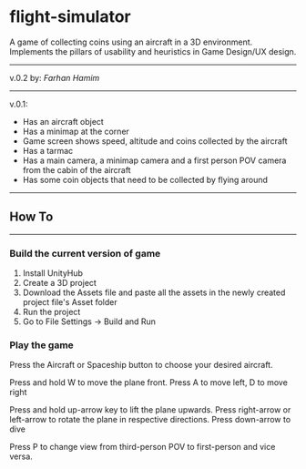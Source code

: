 # flight-simulator



A game of collecting coins using an aircraft in a 3D environment. Implements the pillars
of usability and heuristics in Game Design/UX design.

-----------------------

v.0.2
by: _Farhan Hamim_

------------------------



v.0.1:
- Has an aircraft object
- Has a minimap at the corner
- Game screen shows speed, altitude and coins collected by the aircraft
- Has a tarmac
- Has a main camera, a minimap camera and a first person POV camera from the cabin of the aircraft
- Has some coin objects that need to be collected by flying around


--------------------------

## How To

--------------------------
### Build the current version of game

1. Install UnityHub
2. Create a 3D project
3. Download the Assets file and paste all the assets in the newly created project file's Asset folder
4. Run the project
5. Go to File Settings -> Build and Run

### Play the game

Press the Aircraft or Spaceship button to choose your desired aircraft.

Press and hold W to move the plane front. Press A to move left, D to move right

Press and hold up-arrow key to lift the plane upwards. Press right-arrow or left-arrow to rotate the plane in respective directions. Press down-arrow to dive

Press P to change view from third-person POV to first-person and vice versa.

